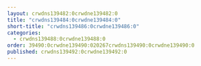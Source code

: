 ```yaml
---
layout: crwdns139482:0crwdne139482:0
title: "crwdns139484:0crwdne139484:0"
short-title: "crwdns139486:0crwdne139486:0"
categories:
  - crwdns139488:0crwdne139488:0
order: 39490:0crwdne139490:020267crwdns139490:0crwdne139490:0
published: crwdns139492:0crwdne139492:0
---
```

